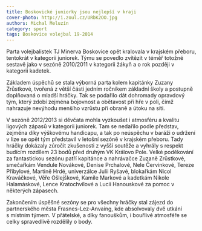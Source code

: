 ```yaml
---
title: Boskovické juniorky jsou nejlepší v kraji
cover-photo: http://i.zoul.cz/URbK2OO.jpg
authors: Michal Meluzín
category: sport
tags: Boskovice volejbal 19-2014
---
```


Parta volejbalistek TJ Minerva Boskovice opět kralovala v krajském přeboru, tentokrát v kategorii juniorek. Týmu se povedlo zvítězit v téměř totožné sestavě jako v sezóně 2010/2011 v kategorii žákyň a o rok později v kategorii kadetek.

Základem úspěchů se stala výborná parta kolem kapitánky Zuzany Zrůstkové, tvořená z větší části jedním ročníkem základní školy a postupně doplňovaná o mladší hráčky. Tak se podařilo dát dohromady opravdový tým, který zdobí zejména bojovnost a obětavost při hře v poli, čímž nahrazuje nevýhodu menšího vzrůstu při obraně a útoku na síti.

V sezóně 2012/2013 si děvčata mohla vyzkoušet i atmosféru a kvalitu ligových zápasů v kategorii juniorek. Tam se nedařilo podle představ, zejména díky výškovému handicapu, a tak po neúspěchu v baráži o udržení v lize se opět tým představil v letošní sezóně v krajském přeboru. Tady hráčky dokázaly zúročit zkušenosti z vyšší soutěže a vyhrály s respekt budícím rozdílem 23 bodů před druhým VK Královo Pole. Velké poděkování za fantastickou sezónu patří kapitánce a nahrávačce Zuzaně Zrůstkové, smečařkám Vendule Novákové, Denise Prchalové, Nele Červinkové, Tereze Přibylové, Martině Hrdé, univerzálce Julii Ryšavé, blokařkám Nicol Kraváčkové, Věře Ošlejškové, Kamile Markové a kadetkám Nikole Halamáskové, Lence Kratochvílové a Lucii Hanouskové za pomoc v některých zápasech.

Zakončením úspěšné sezóny se pro všechny hráčky stal zájezd do partnerského města Frasnes-Lez-Anvaing, kde absolvovaly dvě utkání s místním týmem. V přátelské, a díky fanouškům, i bouřlivé atmosféře se celky spravedlivě rozdělily o body. 
